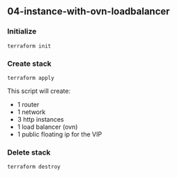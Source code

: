 ## 04-instance-with-ovn-loadbalancer

### Initialize

```
terraform init
```

### Create stack

```
terraform apply
```

This script will create:
-   1 router
-   1 network
-   3 http instances
-   1 load balancer (ovn)
-   1 public floating ip for the VIP

### Delete stack

```
terraform destroy
```
